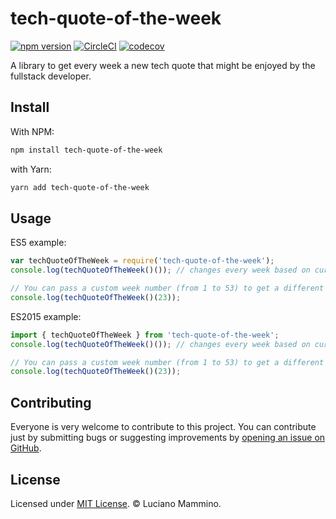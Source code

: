 # tech-quote-of-the-week

[![npm version](https://badge.fury.io/js/tech-quote-of-the-week)](http://badge.fury.io/js/tech-quote-of-the-week) [![CircleCI](https://circleci.com/gh/FullStackBulletin/tech-quote-of-the-week.svg?style=svg)](https://circleci.com/gh/FullStackBulletin/tech-quote-of-the-week) [![codecov](https://codecov.io/gh/FullStackBulletin/tech-quote-of-the-week/branch/master/graph/badge.svg)](https://codecov.io/gh/FullStackBulletin/tech-quote-of-the-week)


A library to get every week a new tech quote that might be enjoyed by the fullstack developer.


## Install

With NPM:

```bash
npm install tech-quote-of-the-week
```

with Yarn:

```bash
yarn add tech-quote-of-the-week
```


## Usage

ES5 example:

```javascript
var techQuoteOfTheWeek = require('tech-quote-of-the-week');
console.log(techQuoteOfTheWeek()()); // changes every week based on current time

// You can pass a custom week number (from 1 to 53) to get a different quote
console.log(techQuoteOfTheWeek()(23));
```

ES2015 example:

```javascript
import { techQuoteOfTheWeek } from 'tech-quote-of-the-week';
console.log(techQuoteOfTheWeek()()); // changes every week based on current time

// You can pass a custom week number (from 1 to 53) to get a different quote
console.log(techQuoteOfTheWeek()(23));
```


## Contributing

Everyone is very welcome to contribute to this project.
You can contribute just by submitting bugs or suggesting improvements by
[opening an issue on GitHub](https://github.com/FullStackBulletin/tech-quote-of-the-week/issues).


## License

Licensed under [MIT License](LICENSE). © Luciano Mammino.
